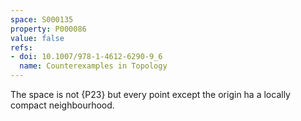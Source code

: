 ```yaml
---
space: S000135
property: P000086
value: false
refs:
- doi: 10.1007/978-1-4612-6290-9_6
  name: Counterexamples in Topology
---
```


The space is not {P23} but every point
except the origin ha a locally compact neighbourhood.
